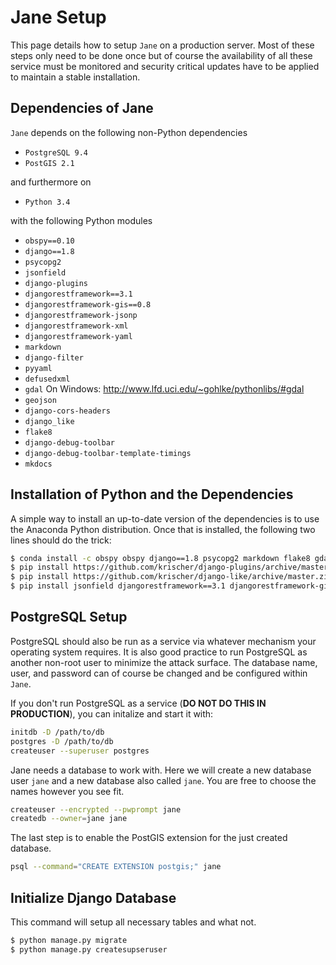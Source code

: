 # Jane Setup

This page details how to setup `Jane` on a production server. Most of these
steps only need to be done once but of course the availability of all these
service must be monitored and security critical updates have to be applied to
maintain a stable installation.

## Dependencies of Jane

`Jane` depends on the following non-Python dependencies

* `PostgreSQL 9.4`
* `PostGIS 2.1`

and furthermore on

* `Python 3.4`

with the following Python modules

* `obspy==0.10`
* `django==1.8`
* `psycopg2`
* `jsonfield`
* `django-plugins`
* `djangorestframework==3.1`
* `djangorestframework-gis==0.8`
* `djangorestframework-jsonp`
* `djangorestframework-xml`
* `djangorestframework-yaml`
* `markdown`
* `django-filter`
* `pyyaml`
* `defusedxml`
* `gdal`  On Windows: http://www.lfd.uci.edu/~gohlke/pythonlibs/#gdal
* `geojson`
* `django-cors-headers`
* `django_like`
* `flake8`
* `django-debug-toolbar`
* `django-debug-toolbar-template-timings`
* `mkdocs`


## Installation of Python and the Dependencies

A simple way to install an up-to-date version of the dependencies is to use the Anaconda Python distribution. Once that is installed, the following two lines should do the trick:

```bash
$ conda install -c obspy obspy django==1.8 psycopg2 markdown flake8 gdal pyyaml
$ pip install https://github.com/krischer/django-plugins/archive/master.zip
$ pip install https://github.com/krischer/django-like/archive/master.zip
$ pip install jsonfield djangorestframework==3.1 djangorestframework-gis==0.8 defusedxml geojson django-cors-headers django_like django-debug-toolbar django-debug-toolbar-template-timings
```


## PostgreSQL Setup

PostgreSQL should also be run as a service via whatever mechanism your
operating system requires. It is also good practice to run PostgreSQL as
another non-root user to minimize the attack surface. The database name, user,
and password can of course be changed and be configured within `Jane`.

If you don't run PostgreSQL as a service (**DO NOT DO THIS IN PRODUCTION**),
you can initalize and start it with:

```bash
initdb -D /path/to/db
postgres -D /path/to/db
createuser --superuser postgres
```

Jane needs a database to work with. Here we will create a new database user
`jane` and a new database also called `jane`. You are free to choose the names
however you see fit.

```bash
createuser --encrypted --pwprompt jane
createdb --owner=jane jane
```

The last step is to enable the PostGIS extension for the just created database.

```bash
psql --command="CREATE EXTENSION postgis;" jane
```


## Initialize Django Database

This command will setup all necessary tables and what not.

```bash
$ python manage.py migrate
$ python manage.py createsupseruser
```
